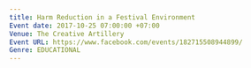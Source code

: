 ```yaml
---
title: Harm Reduction in a Festival Environment
Event date: 2017-10-25 07:00:00 +07:00
Venue: The Creative Artillery
Event URL: https://www.facebook.com/events/182715508944899/
Genre: EDUCATIONAL
---
```


